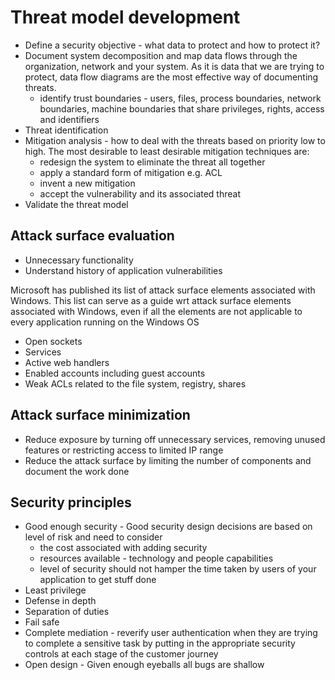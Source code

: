 # Threat model development

* Define a security objective - what data to protect and how to protect it?
* Document system decomposition and map data flows through the organization, network and your system. As it is data that we are trying to protect, data flow diagrams are the most effective way of documenting threats.
  * identify trust boundaries - users, files, process boundaries, network boundaries, machine boundaries that share privileges, rights, access and identifiers  
* Threat identification
* Mitigation analysis - how to deal with the threats based on priority low to high. The most desirable to least desirable mitigation techniques are:
  * redesign the system to eliminate the threat all together
  * apply a standard form of mitigation e.g. ACL
  * invent a new mitigation
  * accept the vulnerability and its associated threat
* Validate the threat model

## Attack surface evaluation

* Unnecessary functionality
* Understand history of application vulnerabilities

Microsoft has published its list of attack surface elements associated with Windows. This list can serve as a guide wrt attack surface elements associated with Windows, even if all the elements are not applicable to every application running on the Windows OS

* Open sockets
* Services
* Active web handlers
* Enabled accounts including guest accounts
* Weak ACLs related to the file system, registry, shares

## Attack surface minimization

* Reduce exposure by turning off unnecessary services, removing unused features or restricting access to limited IP range
* Reduce the attack surface by limiting the number of components and document the work done

## Security principles

* Good enough security - Good security design decisions are based on level of risk and need to consider
  * the cost associated with adding security
  * resources available - technology and people capabilities
  * level of security should not hamper the time taken by users of your application to get stuff done
* Least privilege
* Defense in depth
* Separation of duties
* Fail safe
* Complete mediation - reverify user authentication when they are trying to complete a sensitive task by putting in the appropriate security controls at each stage of the customer journey
* Open design - Given enough eyeballs all bugs are shallow
